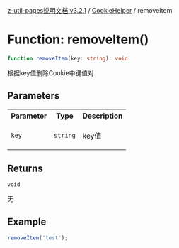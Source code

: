 [z-util-pages说明文档 v3.2.1](../../../README.md) / [CookieHelper](../README.md) / removeItem

# Function: removeItem()

```ts
function removeItem(key: string): void
```

根据key值删除Cookie中键值对

## Parameters

<table>
<tr>
<th>Parameter</th>
<th>Type</th>
<th>Description</th>
</tr>
<tr>
<td>

`key`

</td>
<td>

`string`

</td>
<td>

key值

</td>
</tr>
</table>

## Returns

`void`

无

## Example

```ts
removeItem('test');
```

